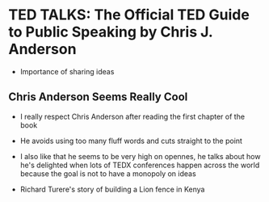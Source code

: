 # TED TALKS: The Official TED Guide to Public Speaking by Chris J. Anderson


- Importance of sharing ideas
## Chris Anderson Seems Really Cool

- I really respect Chris Anderson after reading the first chapter of the book
- He avoids using too many fluff words and cuts straight to the point
- I also like that he seems to be very high on opennes, he talks about how he's delighted when lots of TEDX conferences happen across the world because the goal is not to have a monopoly on ideas

- Richard Turere's story of building a Lion fence in Kenya